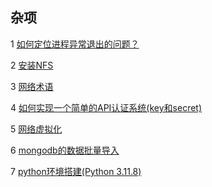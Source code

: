 ## 杂项

1 [如何定位进程异常退出的问题？](https://github.com/luofengmacheng/cloud_native/blob/master/misc/process_exit.md)

2 [安装NFS](https://github.com/luofengmacheng/cloud_native/blob/master/misc/install_nfs.md)

3 [网络术语](https://github.com/luofengmacheng/cloud_native/blob/master/misc/network_terms.md)

4 [如何实现一个简单的API认证系统(key和secret)](https://github.com/luofengmacheng/cloud_native/blob/master/misc/api_key_secret.md)

5 [网络虚拟化](https://github.com/luofengmacheng/cloud_native/blob/master/misc/virtual_network.md)

6 [mongodb的数据批量导入](https://github.com/luofengmacheng/cloud_native/blob/master/misc/import_data_mongodb.md)

7 [python环境搭建(Python 3.11.8)](https://github.com/luofengmacheng/cloud_native/blob/master/misc/install_python.md)
